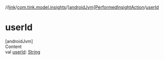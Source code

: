 //[link](../../index.md)/[com.tink.model.insights](../index.md)/[[androidJvm]PerformedInsightAction](index.md)/[userId](user-id.md)



# userId  
[androidJvm]  
Content  
val [userId](user-id.md): [String](https://kotlinlang.org/api/latest/jvm/stdlib/kotlin/-string/index.html)  



